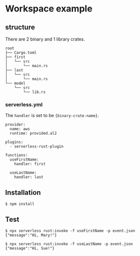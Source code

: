 # Workspace example

## structure

There are 2 binary and 1 library crates.

```
root
├── Cargo.toml
├── first
│   └── src
│       └── main.rs
├── last
│   └── src
│       └── main.rs
└── model
    └── src
        └── lib.rs
```

### serverless.yml

The `handler` is set to be `{binary-crate-name}`.

```
provider:
  name: aws
  runtime: provided.al2

plugins:
  - serverless-rust-plugin

functions:
  useFirstName:
    handler: first

  useLastName:
    handler: last
```

## Installation

```
$ npm install
```

## Test

```
$ npx serverless rust:invoke -f useFirstName -p event.json
{"message":"Hi, Mary!"}
```

```
$ npx serverless rust:invoke -f useLastName -p event.json
{"message":"Hi, Sue!"}
```
